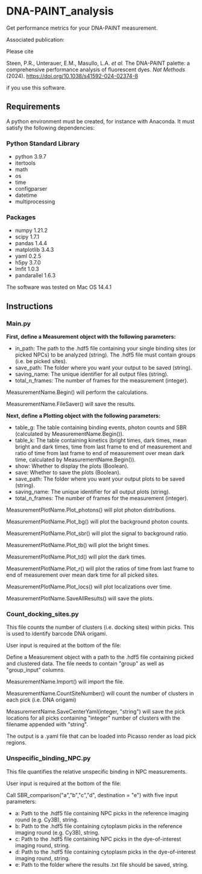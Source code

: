 # DNA-PAINT_analysis

Get performance metrics for your DNA-PAINT measurement. 

Associated publication: 

Please cite 

Steen, P.R., Unterauer, E.M., Masullo, L.A. *et al.* The DNA-PAINT palette: a comprehensive performance analysis of fluorescent dyes. *Nat Methods* (2024). https://doi.org/10.1038/s41592-024-02374-8 

if you use this software. 

## Requirements

A python environment must be created, for instance with Anaconda. It must satisfy the following dependencies: 

### Python Standard Library

- python 3.9.7
- itertools 
- math
- os
- time 
- configparser
- datetime
- multiprocessing

### Packages

- numpy 1.21.2
- scipy 1.7.1
- pandas 1.4.4
- matplotlib 3.4.3
- yaml 0.2.5
- h5py 3.7.0
- lmfit 1.0.3
- pandarallel 1.6.3

The software was tested on Mac OS 14.4.1

## Instructions

### Main.py

<b>First, define a Measurement object with the following parameters: </b>

- in_path: The path to the .hdf5 file containing your single binding sites (or picked NPCs) to be analyzed (string). The .hdf5 file must contain groups (i.e. be picked sites). 
- save_path: The folder where you want your output to be saved (string).
- saving_name: The unique identifier for all output files (string). 
- total_n_frames: The number of frames for the measurement (integer).

MeasurementName.Begin() will perform the calculations. 

MeasurementName.FileSaver() will save the results. 

<b>Next, define a Plotting object with the following parameters: </b>

- table_g: The table containing binding events, photon counts and SBR (calculated by MeasurementName.Begin()).
- table_k: The table containing kinetics (bright times, dark times, mean bright and dark times, time from last frame to end of measurement and ratio of time from last frame to end of measurement over mean dark time, calculated by MeasurementName.Begin()).
- show: Whether to display the plots (Boolean).
- save: Whether to save the plots (Boolean).
- save_path: The folder where you want your output plots to be saved (string).
- saving_name: The unique identifier for all output plots (string).
- total_n_frames: The number of frames for the measurement (integer).

MeasurementPlotName.Plot_photons() will plot photon distributions. 

MeasurementPlotName.Plot_bg() will plot the background photon counts. 

MeasurementPlotName.Plot_sbr() will plot the signal to background ratio. 

MeasurementPlotName.Plot_tb() will plot the bright times.

MeasurementPlotName.Plot_td() will plot the dark times. 

MeasurementPlotName.Plot_r() will plot the ratios of time from last frame to end of measurement over mean dark time for all picked sites. 

MeasurementPlotName.Plot_locs() will plot localizations over time. 

MeasurementPlotName.SaveAllResults() will save the plots. 

### Count_docking_sites.py

This file counts the number of clusters (i.e. docking sites) within picks. This is used to identify barcode DNA origami. 

User input is required at the bottom of the file:

Define a Measurement object with a path to the .hdf5 file containing picked and clustered data. The file needs to contain "group" as well as "group_input" columns. 

MeasurementName.Import() will import the file. 

MeasurementName.CountSiteNumber() will count the number of clusters in each pick (i.e. DNA origami)

MeasurementName.SaveCenterYaml(integer, "string") will save the pick locations for all picks containing "integer" number of clusters with the filename appended with "string". 

The output is a .yaml file that can be loaded into Picasso render as load pick regions. 

### Unspecific_binding_NPC.py

This file quantifies the relative unspecific binding in NPC measurements. 

User input is required at the bottom of the file:

Call SBR_comparison("a","b","c","d", destination = "e") with five input parameters:

- a: Path to the .hdf5 file containing NPC picks in the reference imaging round (e.g. Cy3B), string.
- b: Path to the .hdf5 file containing cytoplasm picks in the reference imaging round (e.g. Cy3B), string.
- c: Path to the .hdf5 file containing NPC picks in the dye-of-interest imaging round, string.
- d: Path to the .hdf5 file containing cytoplasm picks in the dye-of-interest imaging round, string.
- e: Path to the folder where the results .txt file should be saved, string. 
